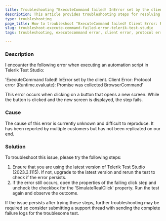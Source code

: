 ```yaml
---
title: Troubleshooting "ExecuteCommand failed! InError set by the client. Client Error: Protocol error (Runtime.evaluate): Promise was collected" Error
description: This article provides troubleshooting steps for resolving the "ExecuteCommand failed! InError set by the client. Client Error: Protocol error (Runtime.evaluate): Promise was collected" error in Telerik Test Studio.
type: troubleshooting
page_title: How to troubleshoot "ExecuteCommand failed! Client Error: Protocol error: Promise was collected" error in Telerik Test Studio
slug: troubleshoot-execute-command-failed-error-telerik-test-studio
tags: troubleshooting, executecommand error, client error, protocol error, runtime.evaluate error, Telerik Test Studio

---
```

### Description
I encounter the following error when executing an automation script in Telerik Test Studio:

'ExecuteCommand failed! InError set by the client. Client Error: Protocol error (Runtime.evaluate): Promise was collected BrowserCommand'

This error occurs when clicking on a button that opens a new screen. While the button is clicked and the new screen is displayed, the step fails.

### Cause
The cause of this error is currently unknown and difficult to reproduce. It has been reported by multiple customers but has not been replicated on our end.

### Solution
To troubleshoot this issue, please try the following steps:

1. Ensure that you are using the latest version of Telerik Test Studio (2023.3.1115). If not, upgrade to the latest version and rerun the test to check if the error persists.
2. If the error still occurs, open the properties of the failing click step and uncheck the checkbox for the 'SimulateRealClick' property. Run the test again and observe the outcome.

If the issue persists after trying these steps, further troubleshooting may be required so consider submitting a support thread with sending the complete failure logs for the troublesome test. 
